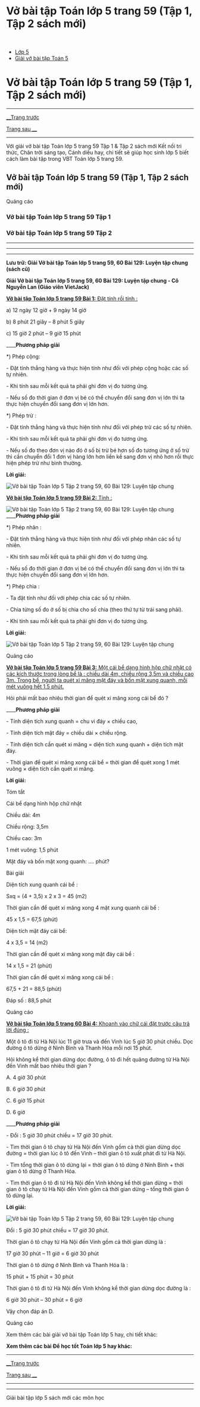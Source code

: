 # Vở bài tập Toán lớp 5 trang 59 (Tập 1, Tập 2 sách mới)

﻿

  * [Lớp 5](https://vietjack.com/series/lop-5.jsp)
  * [Giải vở bài tập Toán 5](https://vietjack.com/giai-vo-bai-tap-toan-5/index.jsp)



# Vở bài tập Toán lớp 5 trang 59 (Tập 1, Tập 2 sách mới)

* * *

[__Trang trước](https://vietjack.com/giai-vo-bai-tap-toan-5/bai-128-luyen-tap.jsp)

[Trang sau __](https://vietjack.com/giai-vo-bai-tap-toan-5/bai-130-van-toc.jsp)

* * *

Với giải vở bài tập Toán lớp 5 trang 59 Tập 1 & Tập 2 sách mới Kết nối tri thức, Chân trời sáng tạo, Cánh diều hay, chi tiết sẽ giúp học sinh lớp 5 biết cách làm bài tập trong VBT Toán lớp 5 trang 59.

## Vở bài tập Toán lớp 5 trang 59 (Tập 1, Tập 2 sách mới)

Quảng cáo

### Vở bài tập Toán lớp 5 trang 59 Tập 1

### Vở bài tập Toán lớp 5 trang 59 Tập 2

* * *

* * *

* * *

**Lưu trữ: Giải Vở bài tập Toán lớp 5 trang 59, 60 Bài 129: Luyện tập chung (sách cũ)**

**Giải Vở bài tập Toán lớp 5 trang 59, 60 Bài 129: Luyện tập chung - Cô Nguyễn Lan (Giáo viên VietJack)**

[**Vở bài tập Toán lớp 5 trang 59 Bài 1:** Đặt tính rồi tính : ](https://vietjack.com/giai-vo-bai-tap-toan-5/bai-1-trang-59-vbt-toan-5-tap-2.jsp)

a) 12 ngày 12 giờ + 9 ngày 14 giờ

b) 8 phút 21 giây – 8 phút 5 giây

c) 15 giờ 2 phút – 9 giờ 15 phút

____**Phương pháp giải**

*) Phép cộng:

\- Đặt tính thẳng hàng và thực hiện tính như đối với phép cộng hoặc các số tự nhiên.

\- Khi tính sau mỗi kết quả ta phải ghi đơn vị đo tương ứng.

\- Nếu số đo thời gian ở đơn vị bé có thể chuyển đổi sang đơn vị lớn thì ta thực hiện chuyển đổi sang đơn vị lớn hơn.

*) Phép trừ :

\- Đặt tính thẳng hàng và thực hiện tính như đối với phép trừ các số tự nhiên.

\- Khi tính sau mỗi kết quả ta phải ghi đơn vị đo tương ứng.

\- Nếu số đo theo đơn vị nào đó ở số bị trừ bé hơn số đo tương ứng ở số trừ thì cần chuyển đổi 1 đơn vị hàng lớn hơn liền kề sang đơn vị nhỏ hơn rồi thực hiện phép trừ như bình thường.

**Lời giải:**

![Vở bài tập Toán lớp 5 Tập 2 trang 59, 60 Bài 129: Luyện tập chung](https://vietjack.com/giai-vo-bai-tap-toan-5/images/bai-1-trang-59-vbt-toan-5-tap-2.PNG)

[**Vở bài tập Toán lớp 5 trang 59 Bài 2:** Tính : ](https://vietjack.com/giai-vo-bai-tap-toan-5/bai-2-trang-59-vbt-toan-5-tap-2.jsp)

![Vở bài tập Toán lớp 5 Tập 2 trang 59, 60 Bài 129: Luyện tập chung](https://vietjack.com/giai-vo-bai-tap-toan-5/images/bai-2-trang-59-vbt-toan-5-tap-2.PNG) ____**Phương pháp giải**

*) Phép nhân :

\- Đặt tính thẳng hàng và thực hiện tính như đối với phép nhân các số tự nhiên.

\- Khi tính sau mỗi kết quả ta phải ghi đơn vị đo tương ứng.

\- Nếu số đo thời gian ở đơn vị bé có thể chuyển đổi sang đơn vị lớn thì ta thực hiện chuyển đổi sang đơn vị lớn hơn.

*) Phép chia : 

\- Ta đặt tính như đối với phép chia các số tự nhiên.

\- Chia từng số đo ở số bị chia cho số chia (theo thứ tự từ trái sang phải).

\- Khi tính sau mỗi kết quả ta phải ghi đơn vị đo tương ứng. 

**Lời giải:**

![Vở bài tập Toán lớp 5 Tập 2 trang 59, 60 Bài 129: Luyện tập chung](https://vietjack.com/giai-vo-bai-tap-toan-5/images/bai-2-trang-59-vbt-toan-5-tap-2-1.PNG)

Quảng cáo

[**Vở bài tập Toán lớp 5 trang 59 Bài 3:** Một cái bể dạng hình hộp chữ nhật có các kích thước trong lòng bể là : chiều dài 4m, chiều rộng 3,5m và chiều cao 3m. Trong bể, người ta quét xi măng mặt đáy và bốn mặt xung quanh, mỗi mét vuông hết 1,5 phút.](https://vietjack.com/giai-vo-bai-tap-toan-5/bai-3-trang-59-vbt-toan-5-tap-2.jsp)

Hỏi phải mất bao nhiêu thời gian để quét xi măng xong cái bể đó ?

____**Phương pháp giải**

\- Tính diện tích xung quanh = chu vi đáy × chiều cao,

\- Tính diện tích mặt đáy = chiều dài × chiều rộng.

\- Tính diện tích cần quét xi măng = diện tích xung quanh + diện tích mặt đáy.

\- Thời gian để quét xi măng xong cái bể = thời gian để quét xong 1 mét vuông × diện tích cần quét xi măng.

**Lời giải:**

Tóm tắt

Cái bể dạng hình hộp chữ nhật

Chiều dài: 4m

Chiều rộng: 3,5m

Chiều cao: 3m

1 mét vuông: 1,5 phút

Mặt đáy và bốn mặt xong quanh: .... phút?

Bài giải

Diện tích xung quanh cái bể :

Sxq = (4 + 3,5) x 2 x 3 = 45 (m2)

Thời gian cần để quét xi măng xong 4 mặt xung quanh cái bể :

45 x 1,5 = 67,5 (phút)

Diện tích mặt đáy cái bể:

4 x 3,5 = 14 (m2)

Thời gian cần để quét xi măng xong mặt đáy cái bể :

14 x 1,5 = 21 (phút)

Thời gian cần để quét xi măng xong cái bể :

67,5 + 21 = 88,5 (phút)

Đáp số : 88,5 phút

Quảng cáo

[**Vở bài tập Toán lớp 5 trang 60 Bài 4:** Khoanh vào chữ cái đặt trước câu trả lời đúng : ](https://vietjack.com/giai-vo-bai-tap-toan-5/bai-4-trang-60-vbt-toan-5-tap-2.jsp)

Một ô tô đi từ Hà Nội lúc 11 giờ trưa và đến Vinh lúc 5 giờ 30 phút chiều. Dọc đường ô tô dừng ở Ninh Bình và Thanh Hóa mỗi nơi 15 phút.

Hỏi không kể thời gian dừng dọc đường, ô tô đi hết quãng đường từ Hà Nội đến Vinh mất bao nhiêu thời gian ?

A. 4 giờ 30 phút

B. 6 giờ 30 phút

C. 6 giờ 15 phút

D. 6 giờ

____**Phương pháp giải**

\- Đổi : 5 giờ 30 phút chiều = 17 giờ 30 phút.

\- Tìm thời gian ô tô chạy từ Hà Nội đến Vinh gồm cả thời gian dừng dọc đường = thời gian lúc ô tô đến Vinh – thời gian ô tô xuất phát đi từ Hà Nội.

\- Tìm tổng thời gian ô tô dừng lại = thời gian ô tô dừng ở Ninh Bình + thời gian ô tô dừng ở Thanh Hóa.

\- Tìm thời gian ô tô đi từ Hà Nội đến Vinh không kể thời gian dừng = thời gian ô tô chạy từ Hà Nội đến Vinh gồm cả thời gian dừng – tổng thời gian ô tô dừng lại.

**Lời giải:**

![Vở bài tập Toán lớp 5 Tập 2 trang 59, 60 Bài 129: Luyện tập chung](https://vietjack.com/giai-vo-bai-tap-toan-5/images/bai-4-trang-60-vbt-toan-5-tap-2.PNG)

Đổi : 5 giờ 30 phút chiều = 17 giờ 30 phút.

Thời gian ô tô chạy từ Hà Nội đến Vinh gồm cả thời gian dừng là :

17 giờ 30 phút – 11 giờ = 6 giờ 30 phút

Thời gian ô tô dừng ở Ninh Bình và Thanh Hóa là :

15 phút + 15 phút = 30 phút

Thời gian ô tô đi từ Hà Nội đến Vinh không kể thời gian dừng dọc đường là : 

6 giờ 30 phút – 30 phút = 6 giờ

Vậy chọn đáp án D.

Quảng cáo

Xem thêm các bài giải vở bài tập Toán lớp 5 hay, chi tiết khác:

**Xem thêm các bài Để học tốt Toán lớp 5 hay khác:**

* * *

[__Trang trước](https://vietjack.com/giai-vo-bai-tap-toan-5/bai-128-luyen-tap.jsp)

[Trang sau __](https://vietjack.com/giai-vo-bai-tap-toan-5/bai-130-van-toc.jsp)

* * *

* * *

Giải bài tập lớp 5 sách mới các môn học
